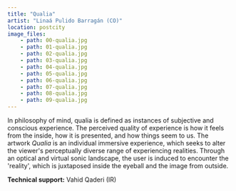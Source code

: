 ```yaml
---
title: "Qualia"
artist: "Linaá Pulido Barragán (CO)"
location: postcity
image_files:
    - path: 00-qualia.jpg
    - path: 01-qualia.jpg
    - path: 02-qualia.jpg
    - path: 03-qualia.jpg
    - path: 04-qualia.jpg
    - path: 05-qualia.jpg
    - path: 06-qualia.jpg
    - path: 07-qualia.jpg
    - path: 08-qualia.jpg
    - path: 09-qualia.jpg
---
```


In philosophy of mind, qualia is defined as instances of subjective and conscious experience. The perceived quality of experience is how it feels from the inside, how it is presented, and how things seem to us.
The artwork _Qualia_ is an individual immersive experience, which seeks to alter the viewer\'s perceptually diverse range of experiencing realities. Through an optical and virtual sonic landscape, the user is induced to encounter the \'reality\', which is juxtaposed inside the eyeball and the image from outside.

**Technical support:** Vahid Qaderi (IR)
